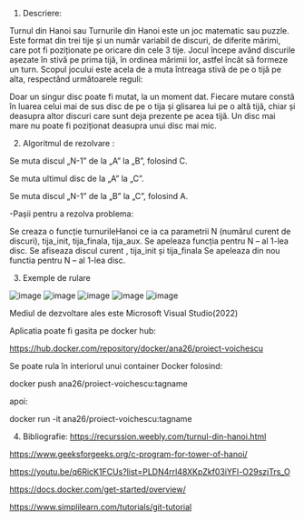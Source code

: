 1) Descriere:

Turnul din Hanoi sau Turnurile din Hanoi este un joc matematic sau puzzle. Este format din trei tije și un număr variabil de discuri, de diferite mărimi, 
care pot fi poziționate pe oricare din cele 3 tije. Jocul începe având discurile așezate în stivă pe prima tijă, în ordinea mărimii lor, astfel încât să formeze un turn.
Scopul jocului este acela de a muta întreaga stivă de pe o tijă pe alta, respectând următoarele reguli:

Doar un singur disc poate fi mutat, la un moment dat.
Fiecare mutare constă în luarea celui mai de sus disc de pe o tija și glisarea lui pe o altă tijă, chiar și deasupra altor discuri care sunt deja prezente pe acea tijă.
Un disc mai mare nu poate fi poziționat deasupra unui disc mai mic.


2) Algoritmul de rezolvare :
 
Se muta discul „N-1” de la „A” la „B”, folosind C.

Se muta ultimul disc de la „A” la „C”.

Se muta discul „N-1” de la „B” la „C”, folosind A.

-Pașii pentru a rezolva problema:

Se creaza o funcție turnurileHanoi ce ia ca parametrii N (numărul curent de discuri), tija_init, tija_finala, tija_aux.
Se apeleaza funcția pentru N – al 1-lea disc.
Se afiseaza discul curent , tija_init și tija_finala
Se apeleaza din nou functia pentru N – al 1-lea disc.



3) Exemple de rulare

![image](https://user-images.githubusercontent.com/104435037/202912116-e1d08a09-4cd8-4f77-907a-9948272adfbc.png)
![image](https://user-images.githubusercontent.com/104435037/202912142-8cb20af7-207d-4949-9231-73f1c0fad45e.png)
![image](https://user-images.githubusercontent.com/104435037/202912198-60a217cb-04e7-4001-aa83-d36982547d97.png)
![image](https://user-images.githubusercontent.com/104435037/202912213-bd84dada-a860-4d03-9bec-b4769d29927d.png)
![image](https://user-images.githubusercontent.com/104435037/202912242-75c0b767-9ab8-4bdf-b356-b537bf565d2c.png)


Mediul de dezvoltare ales este Microsoft Visual Studio(2022)

Aplicatia poate fi gasita pe docker hub:

https://hub.docker.com/repository/docker/ana26/proiect-voichescu

Se poate rula în interiorul unui container Docker folosind:

docker push ana26/proiect-voichescu:tagname

apoi:

docker run -it ana26/proiect-voichescu:tagname


4) Bibliografie:
https://recurssion.weebly.com/turnul-din-hanoi.html

https://www.geeksforgeeks.org/c-program-for-tower-of-hanoi/

https://youtu.be/q6RicK1FCUs?list=PLDN4rrl48XKpZkf03iYFl-O29szjTrs_O

https://docs.docker.com/get-started/overview/

https://www.simplilearn.com/tutorials/git-tutorial
